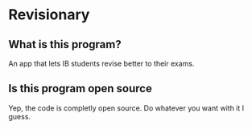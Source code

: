 # Revisionary
## What is this program?
An app that lets IB students revise better to their exams.

## Is this program open source
Yep, the code is completly open source. Do whatever you want with it I guess.
